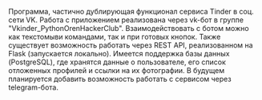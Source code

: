     
   Программа, частично дублирующая функционал сервиса Tinder в соц. сети VK. Работа с приложением реализована через 
vk-бот в группе "Vkinder_PythonOrenHackerClub". Взаимодействовать с ботом можно как текстомыви командами, так и при
готовых кнопок. Также существует возможность работать через REST API, реализованном на Flask (запускается локально). 
Имеется поддержка базы данных (PostgreSQL), где хранятся данные о пользователе, его список отложенных профилей и ссылки 
на их фотографии. 
    В будущем планируется добавить возможность работать с сервисом через telegram-бота.
